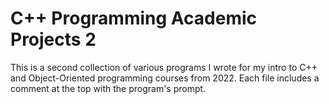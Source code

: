 # C++ Programming Academic Projects 2
This is a second collection of various programs I wrote for my intro to C++ and Object-Oriented programming courses from 2022. 
Each file includes a comment at the top with the program's prompt.
